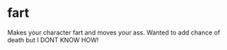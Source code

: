 # fart
Makes your character fart and moves your ass. Wanted to add chance of death but I DONT KNOW HOW!
